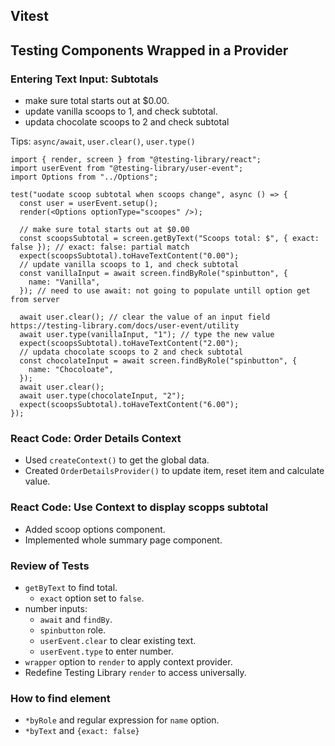 ## Vitest

## Testing Components Wrapped in a Provider

### Entering Text Input: Subtotals

- make sure total starts out at $0.00.
- update vanilla scoops to 1, and check subtotal.
- updata chocolate scoops to 2 and check subtotal

Tips: `async/await`, `user.clear()`, `user.type()`

```Js
import { render, screen } from "@testing-library/react";
import userEvent from "@testing-library/user-event";
import Options from "../Options";

test("uodate scoop subtotal when scoops change", async () => {
  const user = userEvent.setup();
  render(<Options optionType="scoopes" />);

  // make sure total starts out at $0.00
  const scoopsSubtotal = screen.getByText("Scoops total: $", { exact: false }); // exact: false: partial match
  expect(scoopsSubtotal).toHaveTextContent("0.00");
  // update vanilla scoops to 1, and check subtotal
  const vanillaInput = await screen.findByRole("spinbutton", {
    name: "Vanilla",
  }); // need to use await: not going to populate untill option get from server

  await user.clear(); // clear the value of an input field https://testing-library.com/docs/user-event/utility
  await user.type(vanillaInput, "1"); // type the new value
  expect(scoopsSubtotal).toHaveTextContent("2.00");
  // updata chocolate scoops to 2 and check subtotal
  const chocolateInput = await screen.findByRole("spinbutton", {
    name: "Chocoloate",
  });
  await user.clear();
  await user.type(chocolateInput, "2");
  expect(scoopsSubtotal).toHaveTextContent("6.00");
});

```

### React Code: Order Details Context

- Used `createContext()` to get the global data.
- Created `OrderDetailsProvider()` to update item, reset item and calculate value.

### React Code: Use Context to display scopps subtotal

- Added scoop options component.
- Implemented whole summary page component.

### Review of Tests

- `getByText` to find total.
  - `exact` option set to `false`.
- number inputs:
  - `await` and `findBy`.
  - `spinbutton` role.
  - `userEvent.clear` to clear existing text.
  - `userEvent.type` to enter number.
- `wrapper` option to `render` to apply context provider.
- Redefine Testing Library `render` to access universally.

### How to find element

- `*byRole` and regular expression for `name` option.
- `*byText` and `{exact: false}`
